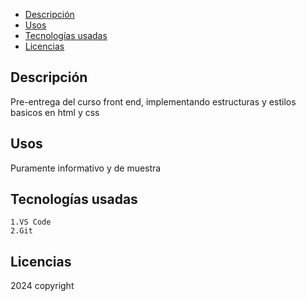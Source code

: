 - [Descripción](#descripción)
- [Usos](#usos)
- [Tecnologías usadas](#tecnologías-usadas)
- [Licencias](#licencias)

## Descripción
Pre-entrega del curso front end, implementando estructuras y estilos basicos en html y css
## Usos
Puramente informativo y de muestra
## Tecnologías usadas
    1.VS Code
    2.Git
## Licencias
2024 copyright